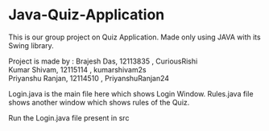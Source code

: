 # Java-Quiz-Application

This is our group project on Quiz Application.
Made only using JAVA with its Swing library.

Project is made by :
Brajesh Das, 12113835 , CuriousRishi <br />
Kumar Shivam, 12115114 , kumarshivam2s <br />
Priyanshu Ranjan, 12114510 , PriyanshuRanjan24 <br />

Login.java is the main file here which shows Login Window.
Rules.java file shows another window which shows rules of the Quiz.

Run the Login.java file present in src
